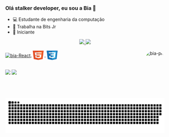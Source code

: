 ### Olá stalker developer, eu sou a Bia 👋


- 💻 Estudante de engenharia da computação
- 💼 Trabalha na Bits Jr
- 🤔 Iniciante

<div align="center">
  <a href="https://github.com/BeatrizCavalcante1501">
  <img height="180em" src="https://github-readme-stats.vercel.app/api?username=BeatrizCavalcante1501&show_icons=true&theme=dracula&include_all_commits=true&count_private=true"/>
  <img height="180em" src="https://github-readme-stats.vercel.app/api/top-langs/?username=BeatrizCavalcante1501&layout=compact&langs_count=7&theme=dracula"/>
</div>

 <div style="display: inline_block"><br>
  <img align="center" alt="bia-React" height="30" width="40" src="https://cdn.jsdelivr.net/gh/devicons/devicon/icons/c/c-original.svg">
  <img align="center" alt="bia-HTML" height="30" width="40" src="https://raw.githubusercontent.com/devicons/devicon/master/icons/html5/html5-original.svg">
  <img align="center" alt="bia-CSS" height="30" width="40" src="https://raw.githubusercontent.com/devicons/devicon/master/icons/css3/css3-original.svg">
  <img align="right" alt="bia-pic" height="150" style="border-radius:50px;" src="https://cdn.discordapp.com/attachments/739336791357915229/901318824152924160/Que_o_seu_dia_seja_Doce_Post_para_redes_sociais_Tamanho_original_1.png">
</div>
  
  ##
  
  <div> 
  <a href="https://instagram.com/bia_cavalcante1501?utm_medium=copy_link" target="_blank"><img src="https://img.shields.io/badge/-Instagram-%23E4405F?style=for-the-badge&logo=instagram&logoColor=white" target="_blank"></a>
  <a href="https://www.linkedin.com/in/beatriz-cavalcante-a02b81202/" target="_blank"><img src="https://img.shields.io/badge/-LinkedIn-%230077B5?style=for-the-badge&logo=linkedin&logoColor=white" target="_blank"></a> 

![Snake animation](https://github.com/BeatrizCavalcante1501/BeatrizCavalcante1501/blob/output/github-contribution-grid-snake.svg)
 

</div>
